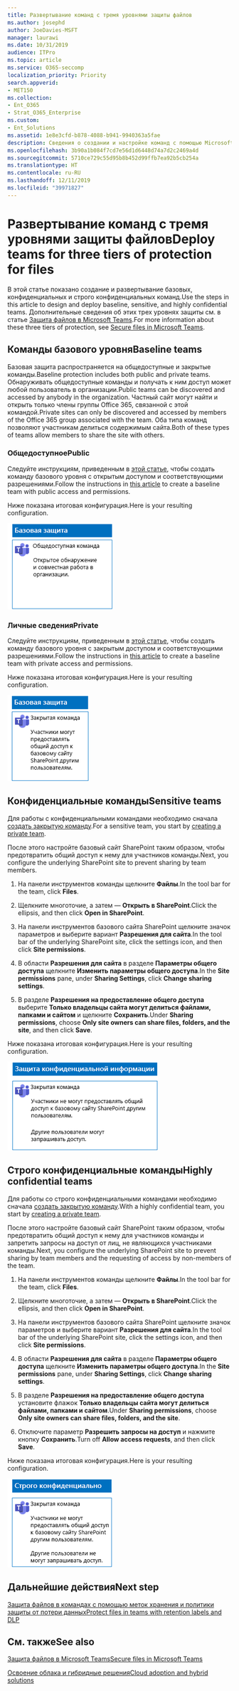 ```yaml
---
title: Развертывание команд с тремя уровнями защиты файлов
ms.author: josephd
author: JoeDavies-MSFT
manager: laurawi
ms.date: 10/31/2019
audience: ITPro
ms.topic: article
ms.service: O365-seccomp
localization_priority: Priority
search.appverid:
- MET150
ms.collection:
- Ent_O365
- Strat_O365_Enterprise
ms.custom:
- Ent_Solutions
ms.assetid: 1e8e3cfd-b878-4088-b941-9940363a5fae
description: Сведения о создании и настройке команд с помощью Microsoft Teams для применения различных уровней защиты информации, содержащейся в файлах.
ms.openlocfilehash: 3b90a1b084f7cd7e56d1d6448d74a7d2c2469a4d
ms.sourcegitcommit: 5710ce729c55d95b8b452d99ffb7ea92b5cb254a
ms.translationtype: HT
ms.contentlocale: ru-RU
ms.lasthandoff: 12/11/2019
ms.locfileid: "39971827"
---
```

# <a name="deploy-teams-for-three-tiers-of-protection-for-files"></a><span data-ttu-id="a9454-103">Развертывание команд с тремя уровнями защиты файлов</span><span class="sxs-lookup"><span data-stu-id="a9454-103">Deploy teams for three tiers of protection for files</span></span>

<span data-ttu-id="a9454-104">В этой статье показано создание и развертывание базовых, конфиденциальных и строго конфиденциальных команд.</span><span class="sxs-lookup"><span data-stu-id="a9454-104">Use the steps in this article to design and deploy baseline, sensitive, and highly confidential teams.</span></span> <span data-ttu-id="a9454-105">Дополнительные сведения об этих трех уровнях защиты см. в статье [Защита файлов в Microsoft Teams](secure-files-in-teams.md).</span><span class="sxs-lookup"><span data-stu-id="a9454-105">For more information about these three tiers of protection, see [Secure files in Microsoft Teams](secure-files-in-teams.md).</span></span>

## <a name="baseline-teams"></a><span data-ttu-id="a9454-106">Команды базового уровня</span><span class="sxs-lookup"><span data-stu-id="a9454-106">Baseline teams</span></span>

<span data-ttu-id="a9454-107">Базовая защита распространяется на общедоступные и закрытые команды.</span><span class="sxs-lookup"><span data-stu-id="a9454-107">Baseline protection includes both public and private teams.</span></span> <span data-ttu-id="a9454-108">Обнаруживать общедоступные команды и получать к ним доступ может любой пользователь в организации.</span><span class="sxs-lookup"><span data-stu-id="a9454-108">Public teams can be discovered and accessed by anybody in the organization.</span></span> <span data-ttu-id="a9454-109">Частный сайт могут найти и открыть только члены группы Office 365, связанной с этой командой.</span><span class="sxs-lookup"><span data-stu-id="a9454-109">Private sites can only be discovered and accessed by members of the Office 365 group associated with the team.</span></span> <span data-ttu-id="a9454-110">Оба типа команд позволяют участникам делиться содержимым сайта.</span><span class="sxs-lookup"><span data-stu-id="a9454-110">Both of these types of teams allow members to share the site with others.</span></span>

### <a name="public"></a><span data-ttu-id="a9454-111">Общедоступное</span><span class="sxs-lookup"><span data-stu-id="a9454-111">Public</span></span>

<span data-ttu-id="a9454-112">Следуйте инструкциям, приведенным в [этой статье](https://support.office.com/article/174adf5f-846b-4780-b765-de1a0a737e2b), чтобы создать команду базового уровня с открытым доступом и соответствующими разрешениями.</span><span class="sxs-lookup"><span data-stu-id="a9454-112">Follow the instructions in [this article](https://support.office.com/article/174adf5f-846b-4780-b765-de1a0a737e2b) to create a baseline team with public access and permissions.</span></span>

<span data-ttu-id="a9454-113">Ниже показана итоговая конфигурация.</span><span class="sxs-lookup"><span data-stu-id="a9454-113">Here is your resulting configuration.</span></span>

![Базовый уровень защиты для общедоступной команды.](../media/baseline-public-team.png)

### <a name="private"></a><span data-ttu-id="a9454-115">Личные сведения</span><span class="sxs-lookup"><span data-stu-id="a9454-115">Private</span></span>

<span data-ttu-id="a9454-116">Следуйте инструкциям, приведенным в [этой статье](https://support.office.com/article/174adf5f-846b-4780-b765-de1a0a737e2b), чтобы создать команду базового уровня с закрытым доступом и соответствующими разрешениями.</span><span class="sxs-lookup"><span data-stu-id="a9454-116">Follow the instructions in [this article](https://support.office.com/article/174adf5f-846b-4780-b765-de1a0a737e2b) to create a baseline team with private access and permissions.</span></span>

<span data-ttu-id="a9454-117">Ниже показана итоговая конфигурация.</span><span class="sxs-lookup"><span data-stu-id="a9454-117">Here is your resulting configuration.</span></span>

![Базовый уровень защиты для закрытой команды.](../media/baseline-private-team.png)

## <a name="sensitive-teams"></a><span data-ttu-id="a9454-119">Конфиденциальные команды</span><span class="sxs-lookup"><span data-stu-id="a9454-119">Sensitive teams</span></span>

<span data-ttu-id="a9454-120">Для работы с конфиденциальными командами необходимо сначала [создать закрытую команду](https://support.office.com/article/174adf5f-846b-4780-b765-de1a0a737e2b).</span><span class="sxs-lookup"><span data-stu-id="a9454-120">For a sensitive team, you start by [creating a private team](https://support.office.com/article/174adf5f-846b-4780-b765-de1a0a737e2b).</span></span>

<span data-ttu-id="a9454-121">После этого настройте базовый сайт SharePoint таким образом, чтобы предотвратить общий доступ к нему для участников команды.</span><span class="sxs-lookup"><span data-stu-id="a9454-121">Next, you configure the underlying SharePoint site to prevent sharing by team members.</span></span>

1. <span data-ttu-id="a9454-122">На панели инструментов команды щелкните **Файлы**.</span><span class="sxs-lookup"><span data-stu-id="a9454-122">In the tool bar for the team, click **Files**.</span></span>

2. <span data-ttu-id="a9454-123">Щелкните многоточие, а затем — **Открыть в SharePoint**.</span><span class="sxs-lookup"><span data-stu-id="a9454-123">Click the ellipsis, and then click **Open in SharePoint**.</span></span>

3. <span data-ttu-id="a9454-124">На панели инструментов базового сайта SharePoint щелкните значок параметров и выберите вариант **Разрешения для сайта**.</span><span class="sxs-lookup"><span data-stu-id="a9454-124">In the tool bar of the underlying SharePoint site, click the settings icon, and then click **Site permissions**.</span></span>

4. <span data-ttu-id="a9454-125">В области **Разрешения для сайта** в разделе **Параметры общего доступа** щелкните **Изменить параметры общего доступа**.</span><span class="sxs-lookup"><span data-stu-id="a9454-125">In the **Site permissions** pane, under **Sharing Settings**, click **Change sharing settings**.</span></span>

5. <span data-ttu-id="a9454-126">В разделе **Разрешения на предоставление общего доступа** выберите **Только владельцы сайта могут делиться файлами, папками и сайтом** и щелкните **Сохранить**.</span><span class="sxs-lookup"><span data-stu-id="a9454-126">Under **Sharing permissions**, choose **Only site owners can share files, folders, and the site**, and then click **Save**.</span></span>

<span data-ttu-id="a9454-127">Ниже показана итоговая конфигурация.</span><span class="sxs-lookup"><span data-stu-id="a9454-127">Here is your resulting configuration.</span></span>

![Конфиденциальный уровень защиты для команды.](../media/sensitive-team.png)

## <a name="highly-confidential-teams"></a><span data-ttu-id="a9454-129">Строго конфиденциальные команды</span><span class="sxs-lookup"><span data-stu-id="a9454-129">Highly confidential teams</span></span>

<span data-ttu-id="a9454-130">Для работы со строго конфиденциальными командами необходимо сначала [создать закрытую команду](https://support.office.com/article/174adf5f-846b-4780-b765-de1a0a737e2b).</span><span class="sxs-lookup"><span data-stu-id="a9454-130">With a highly confidential team, you start by [creating a private team](https://support.office.com/article/174adf5f-846b-4780-b765-de1a0a737e2b).</span></span>

<span data-ttu-id="a9454-131">После этого настройте базовый сайт SharePoint таким образом, чтобы предотвратить общий доступ к нему для участников команды и запретить запросы на доступ от лиц, не являющихся участниками команды.</span><span class="sxs-lookup"><span data-stu-id="a9454-131">Next, you configure the underlying SharePoint site to prevent sharing by team members and the requesting of access by non-members of the team.</span></span>

1. <span data-ttu-id="a9454-132">На панели инструментов команды щелкните **Файлы**.</span><span class="sxs-lookup"><span data-stu-id="a9454-132">In the tool bar for the team, click **Files**.</span></span>

2. <span data-ttu-id="a9454-133">Щелкните многоточие, а затем — **Открыть в SharePoint**.</span><span class="sxs-lookup"><span data-stu-id="a9454-133">Click the ellipsis, and then click **Open in SharePoint**.</span></span>

3. <span data-ttu-id="a9454-134">На панели инструментов базового сайта SharePoint щелкните значок параметров и выберите вариант **Разрешения для сайта**.</span><span class="sxs-lookup"><span data-stu-id="a9454-134">In the tool bar of the underlying SharePoint site, click the settings icon, and then click **Site permissions**.</span></span>

4. <span data-ttu-id="a9454-135">В области **Разрешения для сайта** в разделе **Параметры общего доступа** щелкните **Изменить параметры общего доступа**.</span><span class="sxs-lookup"><span data-stu-id="a9454-135">In the **Site permissions** pane, under **Sharing Settings**, click **Change sharing settings**.</span></span>

5. <span data-ttu-id="a9454-136">В разделе **Разрешения на предоставление общего доступа** установите флажок **Только владельцы сайта могут делиться файлами, папками и сайтом**.</span><span class="sxs-lookup"><span data-stu-id="a9454-136">Under **Sharing permissions**, choose **Only site owners can share files, folders, and the site**.</span></span>

6. <span data-ttu-id="a9454-137">Отключите параметр **Разрешить запросы на доступ** и нажмите кнопку **Сохранить**.</span><span class="sxs-lookup"><span data-stu-id="a9454-137">Turn off **Allow access requests**, and then click **Save**.</span></span>

<span data-ttu-id="a9454-138">Ниже показана итоговая конфигурация.</span><span class="sxs-lookup"><span data-stu-id="a9454-138">Here is your resulting configuration.</span></span>

![Строго конфиденциальный уровень защиты для команды.](../media/highly-confidential-team.png)

## <a name="next-step"></a><span data-ttu-id="a9454-140">Дальнейшие действия</span><span class="sxs-lookup"><span data-stu-id="a9454-140">Next step</span></span>

[<span data-ttu-id="a9454-141">Защита файлов в командах с помощью меток хранения и политики защиты от потери данных</span><span class="sxs-lookup"><span data-stu-id="a9454-141">Protect files in teams with retention labels and DLP</span></span>](deploy-teams-retention-DLP.md)

## <a name="see-also"></a><span data-ttu-id="a9454-142">См. также</span><span class="sxs-lookup"><span data-stu-id="a9454-142">See also</span></span>

[<span data-ttu-id="a9454-143">Защита файлов в Microsoft Teams</span><span class="sxs-lookup"><span data-stu-id="a9454-143">Secure files in Microsoft Teams</span></span>](secure-files-in-teams.md)

[<span data-ttu-id="a9454-144">Освоение облака и гибридные решения</span><span class="sxs-lookup"><span data-stu-id="a9454-144">Cloud adoption and hybrid solutions</span></span>](https://docs.microsoft.com/office365/enterprise/cloud-adoption-and-hybrid-solutions)
